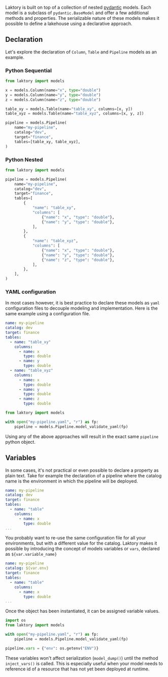 Laktory is built on top of a collection of nested [pydantic](https://docs.pydantic.dev/latest/concepts/models/) models. 
Each model is a subclass of `pydantic.BaseModel` and offer a few additional methods and properties. 
The serializable nature of these models makes it possible to define a lakehouse using a declarative approach.

## Declaration
Let's explore the declaration of `Column`, `Table` and `Pipeline` models as an example. 

### Python Sequential
```py
from laktory import models

x = models.Column(name="x", type="double")
y = models.Column(name="y", type="double")
z = models.Column(name="z", type="double")

table_xy = models.Table(name="table_xy", columns=[x, y])
table_xyz = models.Table(name="table_xyz", columns=[x, y, z])

pipeline = models.Pipeline(
    name="my-pipeline",
    catalog="dev",
    target="finance",
    tables=[table_xy, table_xyz],
)
```

### Python Nested
```py
from laktory import models

pipeline = models.Pipeline(
    name="my-pipeline",
    catalog="dev",
    target="finance",
    tables=[
        {
            "name": "table_xy",
            "columns": [
                {"name": "x", "type": "double"},
                {"name": "y", "type": "double"},
            ],
        },
        {
            "name": "table_xyz",
            "columns": [
                {"name": "x", "type": "double"},
                {"name": "y", "type": "double"},
                {"name": "z", "type": "double"},
            ],
        },
    ],
)
```

### YAML configuration
In most cases however, it is best practice to declare these models as `yaml` configuration files to decouple modeling and implementation.
Here is the same example using a configuration file.

```yaml title="my-pipeline.yaml"
name: my-pipeline
catalog: dev
target: finance
tables: 
  - name: "table_xy"
    columns:
      - name: x
        type: double
      - name: y
        type: double
  - name: "table_xyz"
    columns:
      - name: x
        type: double
      - name: y
        type: double
      - name: z
        type: double    
```

```py title="main.py"
from laktory import models

with open("my-pipeline.yaml", "r") as fp:
    pipeline = models.Pipeline.model_validate_yaml(fp)
```
Using any of the above approaches will result in the exact same `pipeline` python object.

## Variables
In some cases, it's not practical or even possible to declare a property as plain text.
Take for example the declaration of a pipeline where the catalog name is the environment in which the pipeline will be deployed.

```yaml
name: my-pipeline
catalog: dev
target: finance
tables: 
  - name: "table"
    columns:
      - name: x
        type: double
...
```
You probably want to re-use the same configuration file for all your environments, but with a different value for the catalog. 
Laktory makes it possible by introducing the concept of models variables or `vars`, declared as `${var.variable_name}`

```yaml
name: my-pipeline
catalog: ${var.env}
target: finance
tables: 
  - name: "table"
    columns:
      - name: x
        type: double
...
```

Once the object has been instantiated, it can be assigned variable values.  

```py title="main.py"
import os
from laktory import models

with open("my-pipeline.yaml", "r") as fp:
    pipeline = models.Pipeline.model_validate_yaml(fp)

pipeline.vars = {"env": os.getenv("ENV")}
```

These variables won't affect serialization (`model_dump()`) until the method `inject_vars()` is called. 
This is especially useful when your model needs to reference id of a resource that has not yet been deployed at runtime.
